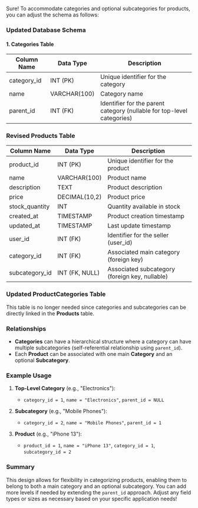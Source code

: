 Sure! To accommodate categories and optional subcategories for products, you can adjust the schema as follows:

### Updated Database Schema

#### 1. **Categories Table**
| Column Name   | Data Type    | Description                          |
|---------------|--------------|--------------------------------------|
| category_id   | INT (PK)     | Unique identifier for the category    |
| name          | VARCHAR(100) | Category name                        |
| parent_id     | INT (FK)     | Identifier for the parent category (nullable for top-level categories) |

### Revised **Products Table**
| Column Name   | Data Type    | Description                          |
|---------------|--------------|--------------------------------------|
| product_id    | INT (PK)     | Unique identifier for the product    |
| name          | VARCHAR(100) | Product name                         |
| description   | TEXT         | Product description                  |
| price         | DECIMAL(10,2)| Product price                        |
| stock_quantity| INT          | Quantity available in stock          |
| created_at    | TIMESTAMP    | Product creation timestamp           |
| updated_at    | TIMESTAMP    | Last update timestamp                |
| user_id       | INT (FK)     | Identifier for the seller (user_id) |
| category_id   | INT (FK)     | Associated main category (foreign key) |
| subcategory_id | INT (FK, NULL)| Associated subcategory (foreign key, nullable) |

### Updated **ProductCategories Table**
This table is no longer needed since categories and subcategories can be directly linked in the **Products** table.

### Relationships
- **Categories** can have a hierarchical structure where a category can have multiple subcategories (self-referential relationship using `parent_id`).
- Each **Product** can be associated with one main **Category** and an optional **Subcategory**.

### Example Usage
1. **Top-Level Category** (e.g., "Electronics"):
   - `category_id = 1`, `name = "Electronics"`, `parent_id = NULL`
  
2. **Subcategory** (e.g., "Mobile Phones"):
   - `category_id = 2`, `name = "Mobile Phones"`, `parent_id = 1`

3. **Product** (e.g., "iPhone 13"):
   - `product_id = 1`, `name = "iPhone 13"`, `category_id = 1`, `subcategory_id = 2`

### Summary
This design allows for flexibility in categorizing products, enabling them to belong to both a main category and an optional subcategory. You can add more levels if needed by extending the `parent_id` approach. Adjust any field types or sizes as necessary based on your specific application needs!